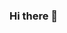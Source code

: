 ### Hi there 👋

<!-- [![John's GitHub stats](https://github-readme-stats.vercel.app/api?username=john-turner&count_private=true)](https://github.com/anuraghazra/github-readme-stats) -->

<!--
**john-turner/john-turner** is a ✨ _special_ ✨ repository because its `README.md` (this file) appears on your GitHub profile.

Here are some ideas to get you started:

- 🔭 I’m currently working on ...
- 🌱 I’m currently learning ...
- 👯 I’m looking to collaborate on ...
- 🤔 I’m looking for help with ...
- 💬 Ask me about ...
- 📫 How to reach me: ...
- 😄 Pronouns: ...
- ⚡ Fun fact: ...
-->
